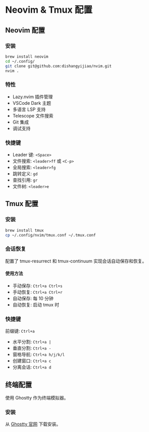 # Neovim & Tmux 配置

## Neovim 配置

### 安装
```bash
brew install neovim
cd ~/.config/
git clone git@github.com:dishangyijiao/nvim.git
nvim .
```

### 特性
- Lazy.nvim 插件管理
- VSCode Dark 主题
- 多语言 LSP 支持
- Telescope 文件搜索
- Git 集成
- 调试支持

### 快捷键
- Leader 键: `<Space>`
- 文件搜索: `<leader>ff` 或 `<C-p>`
- 全局搜索: `<leader>fg`
- 跳转定义: `gd`
- 查找引用: `gr`
- 文件树: `<leader>e`

## Tmux 配置

### 安装
```bash
brew install tmux
cp ~/.config/nvim/tmux.conf ~/.tmux.conf
```

### 会话恢复
配置了 tmux-resurrect 和 tmux-continuum 实现会话自动保存和恢复。

#### 使用方法
- 手动保存: `Ctrl+a Ctrl+s`
- 手动恢复: `Ctrl+a Ctrl+r`
- 自动保存: 每 10 分钟
- 自动恢复: 启动 tmux 时

### 快捷键
前缀键: `Ctrl+a`

- 水平分割: `Ctrl+a |`
- 垂直分割: `Ctrl+a -`
- 窗格导航: `Ctrl+a h/j/k/l`
- 创建窗口: `Ctrl+a c`
- 分离会话: `Ctrl+a d`

## 终端配置

使用 Ghostty 作为终端模拟器。

### 安装
从 [Ghostty 官网](https://ghostty.org/) 下载安装。
